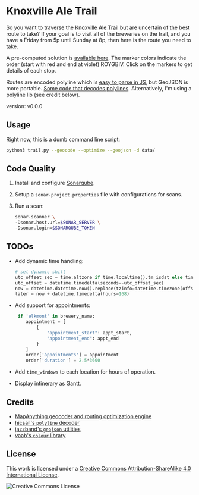 # Knoxville Ale Trail

So you want to traverse the [Knoxville Ale Trail](https://knoxvillebrewers.com/ale-trail/) but are uncertain of the best route to take? If your goal is to visit all of the breweries on the trail, and you have a Friday from 5p until Sunday at 8p, then here is the route you need to take.

A pre-computed solution is [available here](data/route.geojson). The marker colors indicate the order (start with red and end at violet) ROYGBIV. Click on the markers to get details of each stop.

Routes are encoded polyline which is [easy to parse in JS](https://github.com/mapbox/polyline), but GeoJSON is more portable. [Some code that decodes polylines](https://gist.github.com/signed0/2031157). Alternatively, I'm using a polyline lib (see credit below).

version: v0.0.0

## Usage

Right now, this is a dumb command line script:

```bash
python3 trail.py --geocode --optimize --geojson -d data/
```

## Code Quality

1. Install and configure [Sonarqube](https://docs.sonarqube.org/latest/).

2. Setup a `sonar-project.properties` file with configurations for scans.

3. Run a scan:

    ```bash
    sonar-scanner \
    -Dsonar.host.url=$SONAR_SERVER \
    -Dsonar.login=$SONARQUBE_TOKEN
    ```

## TODOs

* Add dynamic time handling:

    ```python
    # set dynamic shift
    utc_offset_sec = time.altzone if time.localtime().tm_isdst else time.timezone
    utc_offset = datetime.timedelta(seconds=-utc_offset_sec)
    now = datetime.datetime.now().replace(tzinfo=datetime.timezone(offset=utc_offset))
    later = now + datetime.timedelta(hours=168)
    ```

* Add support for appointments:

    ```python
     if 'elkmont' in brewery_name:
        appointment = [
            {
                "appointment_start": appt_start,
                "appointment_end": appt_end
            }
        ]
        order['appointments'] = appointment
        order['duration'] = 2.5*3600
    ```

* Add `time_windows` to each location for hours of operation.
* Display intinerary as Gantt.

## Credits

* [MapAnything geocoder and routing optimization engine](https://developer.mapanything.com/)
* [hicsail's `polyline` decoder](https://github.com/hicsail/polyline)
* [jazzband's `geojson` utilities](https://github.com/jazzband/geojson)
* [vaab's `colour` library](https://github.com/vaab/colour)

## License

This work is licensed under a [Creative Commons Attribution-ShareAlike 4.0 International License](LICENSE).

![Creative Commons License](https://i.creativecommons.org/l/by-sa/4.0/88x31.png "license")
